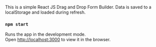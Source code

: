 This is a simple React JS Drag and Drop Form Builder. Data is saved to a localStorage and loaded during refresh.

### `npm start`

Runs the app in the development mode.<br />
Open [http://localhost:3000](http://localhost:3000) to view it in the browser.
